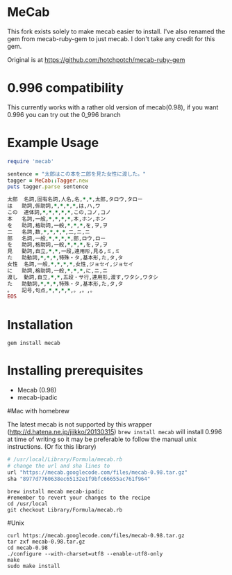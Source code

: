 MeCab
=====

This fork exists solely to make mecab easier to install.
I've also renamed the gem from mecab-ruby-gem to just mecab.
I don't take any credit for this gem.

Original is at https://github.com/hotchpotch/mecab-ruby-gem

0.996 compatibility
===================
This currently works with a rather old version of mecab(0.98), if you want 
0.996 you can try out the 0_996 branch


Example Usage
=============
```ruby
require 'mecab'

sentence = "太郎はこの本を二郎を見た女性に渡した。"
tagger = MeCab::Tagger.new
puts tagger.parse sentence

太郎	名詞,固有名詞,人名,名,*,*,太郎,タロウ,タロー
は	助詞,係助詞,*,*,*,*,は,ハ,ワ
この	連体詞,*,*,*,*,*,この,コノ,コノ
本	名詞,一般,*,*,*,*,本,ホン,ホン
を	助詞,格助詞,一般,*,*,*,を,ヲ,ヲ
二	名詞,数,*,*,*,*,二,ニ,ニ
郎	名詞,一般,*,*,*,*,郎,ロウ,ロー
を	助詞,格助詞,一般,*,*,*,を,ヲ,ヲ
見	動詞,自立,*,*,一段,連用形,見る,ミ,ミ
た	助動詞,*,*,*,特殊・タ,基本形,た,タ,タ
女性	名詞,一般,*,*,*,*,女性,ジョセイ,ジョセイ
に	助詞,格助詞,一般,*,*,*,に,ニ,ニ
渡し	動詞,自立,*,*,五段・サ行,連用形,渡す,ワタシ,ワタシ
た	助動詞,*,*,*,特殊・タ,基本形,た,タ,タ
。	記号,句点,*,*,*,*,。,。,。
EOS

```
Installation
============
```
gem install mecab
```

Installing prerequisites
=============

* Mecab (0.98)
* mecab-ipadic

#Mac with homebrew

The latest mecab is not supported by this wrapper (http://d.hatena.ne.jp/jiikko/20130315)
`brew install mecab` will install 0.996 at time of writing so it may be preferable to follow
the manual unix instructions. (Or fix this library)

```ruby
# /usr/local/Library/Formula/mecab.rb
# change the url and sha lines to 
url "https://mecab.googlecode.com/files/mecab-0.98.tar.gz"
sha "8977d7760638ec65132e1f9bfc66655ac761f964" 
```

```
brew install mecab mecab-ipadic
#remember to revert your changes to the recipe
cd /usr/local
git checkout Library/Formula/mecab.rb
```

#Unix 

```
curl https://mecab.googlecode.com/files/mecab-0.98.tar.gz 
tar zxf mecab-0.98.tar.gz
cd mecab-0.98
./configure --with-charset=utf8 --enable-utf8-only
make
sudo make install
```
